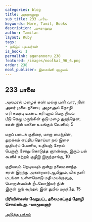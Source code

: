 ```yaml
---
categories: blog
title: அகநானூறு
sub_title: 233 பாலை
keywords: More, Tamil, Books
description: அகநானூறு
author: Tamilan
layout: Ruby
tags:
- தமிழ்ப் புலவர்கள்
is_book: 1
permalink: agananooru_238
featured: /images/noolkal_96_6.png
order: 238
nool_publiser: இசையினி குழுமம்
---
```



## 233 பாலை

அலமரல் மழைக் கண் மல்கு பனி வார, நின்  
அலர் முலை நனைய, அழாஅல் தோழி!  
எரி கவர்பு உண்ட கரி புறப் பெரு நிலம்  
பீடு கெழு மருங்கின் ஓடு மழை துறந்தென,  
ஊன் இல் யானை உயங்கும் வேனில், 5

மறப் படைக் குதிரை, மாறா மைந்தின்,  
துறக்கம் எய்திய தொய்யா நல் இசை  
முதியர்ப் பேணிய, உதியஞ் சேரல்  
பெருஞ் சோறு கொடுத்த ஞான்றை, இரும் பல்  
கூளிச் சுற்றம் குழீஇ இருந்தாங்கு, 10

குறியவும் நெடியவும் குன்று தலைமணந்த  
சுரன் இறந்து அகன்றனர்ஆயினும், மிக நனி  
மடங்கா உள்ளமொடு மதி மயக்குறாஅ,  
பொருள்வயின் நீடலோஇலர் நின்  
இருள் ஐங் கூந்தல் இன் துயில் மறந்தே. 15

**பிரிவின்கண் வேறுபட்ட தலைமகட்குத் தோழி  
சொல்லியது. -மாமூலனார்**

[அடுத்த பக்கம்](agananooru_239)